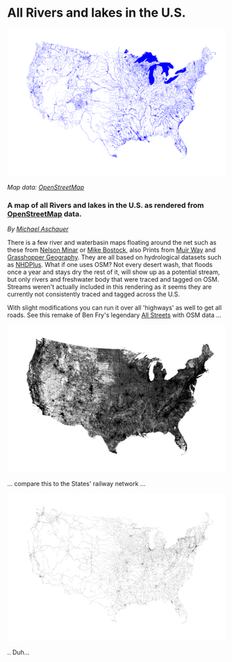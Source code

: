 # All Rivers and lakes in the U.S. 

![us-rivers](https://raw.githubusercontent.com/backface/us-freshwater/master/images/us-freshwater-HD.png)

*Map data: [OpenStreetMap](http://www.osm.org)*


### A map of all Rivers and lakes in the U.S. as rendered from [OpenStreetMap](http://www.osm.org) data.

*By [Michael Aschauer](https://m.ash.to/)*

There is a few river and waterbasin maps floating around the net such as these from  [Nelson Minar](https://github.com/NelsonMinar/vector-river-map)
or [Mike Bostock](https://github.com/mbostock/us-rivers), also Prints from [Muir Way](https://muir-way.com/collections/hydrology-series) 
and [Grasshopper Geography](https://www.grasshoppergeography.com/River-Maps). 
They are all based on hydrological datasets such as [NHDPlus](https://nhdplus.com/NHDPlus/). What if one uses OSM? 
Not every desert wash, that floods once a year and stays dry the rest of it, will show up as a potential stream, 
but only rivers and freshwater body that were traced and tagged on OSM.  Streams weren't actually included in this rendering as 
it seems they are currently not consistently traced and tagged across the U.S.

With slight modifications you can run it over all 'highways' as well to get all roads.
See this remake of Ben Fry's legendary [All Streets](https://benfry.com/allstreets/map5.html) with OSM data ...

![us-roads](https://raw.githubusercontent.com/backface/us-freshwater/master/images/us-roads-HD.png)

... compare this to the States' railway network  ...

![us-railways](https://raw.githubusercontent.com/backface/us-freshwater/master/images/us-railways-HD.png)

.. Duh...

